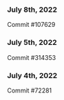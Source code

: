 ### July 8th, 2022

Commit #107629

### July 5th, 2022

Commit #314353


### July 4th, 2022

Commit #72281
